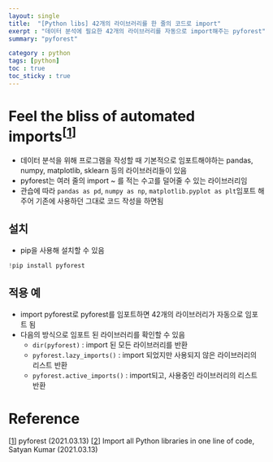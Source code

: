 ```yaml
---
layout: single
title:  "[Python libs] 42개의 라이브러리를 한 줄의 코드로 import"
exerpt : "데이터 분석에 필요한 42개의 라이브러리를 자동으로 import해주는 pyforest"
summary: "pyforest"

category : python
tags: [python]
toc : true
toc_sticky : true
---
```


# Feel the bliss of automated imports<sup>[[1]]

- 데이터 분석을 위해 프로그램을 작성할 때 기본적으로 임포트해야하는 pandas, numpy, matplotlib, sklearn 등의 라이브러리들이 있음
- pyforest는 여러 줄의 import ~ 를 적는 수고를 덜어줄 수 있는 라이브러리임
- 관습에 따라 `pandas as pd`, `numpy as np`, `matplotlib.pyplot as plt`임포트 해주어 기존에 사용하던 그대로 코드 작성을 하면됨

## 설치

- pip을 사용해 설치할 수 있음

```python
!pip install pyforest
```

## 적용 예

- import pyforest로 pyforest를 임포트하면 42개의 라이브러리가 자동으로 임포트 됨
- 다음의 방식으로 임포트 된 라이브러리를 확인할 수 있음
    - `dir(pyforest)` : import 된 모든 라이브러리를 반환
    - `pyforest.lazy_imports()` : import 되었지만 사용되지 않은 라이브러리의 리스트 반환
    - `pyforest.active_imports()` : import되고, 사용중인 라이브러리의 리스트 반환
    
<script src="https://gist.github.com/hyeonchan523/75cd272a3c37c977460eaac5a6773996.js"></script>

# Reference
[[1]] pyforest (2021.03.13)
[[2]] Import all Python libraries in one line of code, Satyan Kumar (2021.03.13)

[1]: https://pypi.org/project/pyforest/
[2]: https://link.medium.com/ERs7TKoPzeb